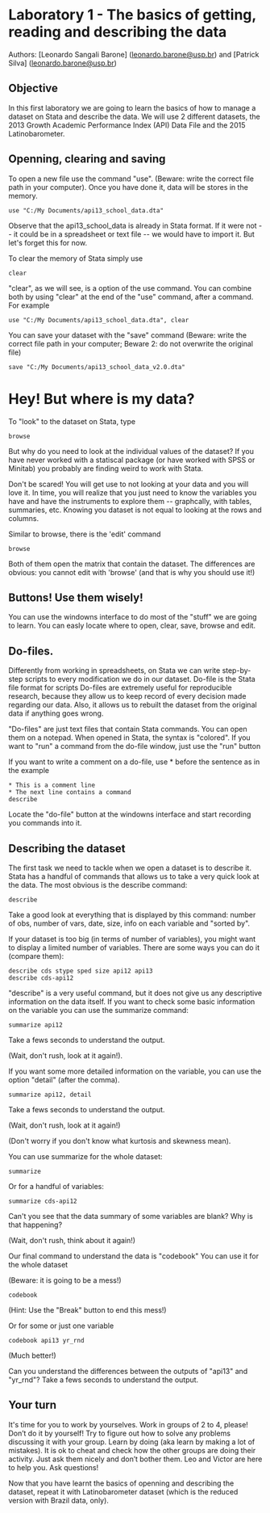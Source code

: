 # Laboratory 1 - The basics of getting, reading and describing the data

Authors: [Leonardo Sangali Barone] (leonardo.barone@usp.br) and [Patrick Silva] (leonardo.barone@usp.br)

## Objective

In this first laboratory we are going to learn the basics of how to manage a dataset on Stata and describe the data. We will use 2 different datasets, the 2013 Growth Academic Performance Index (API) Data File and the 2015 Latinobarometer.

## Openning, clearing and saving

To open a new file use the command "use". (Beware: write the correct file path in your computer). Once you have done it, data will be stores in the memory.

```
use "C:/My Documents/api13_school_data.dta"
```

Observe that the api13_school_data is already in Stata format. If it were not -- it could be in a spreadsheet or text file -- we would have to import it. But let's forget this for now.

To clear the memory of Stata simply use

```
clear
```

"clear", as we will see, is a option of the use command. You can combine both by using "clear" at the end of the "use" command, after a command. For example

```
use "C:/My Documents/api13_school_data.dta", clear
```

You can save your dataset with the "save" command (Beware: write the correct file path in your computer; Beware 2: do not overwrite the original file)

```
save "C:/My Documents/api13_school_data_v2.0.dta"
``` 

# Hey! But where is my data?

To "look" to the dataset on Stata, type

```
browse
```

But why do you need to look at the individual values of the dataset? If you have never worked with a statiscal package (or have worked with SPSS or Minitab) you probably are finding weird to work with Stata.

Don't be scared! You will get use to not looking at your data and you will love it. In time, you will realize that you just need to know the variables you have and have the instruments to explore them -- graphcally, with tables, summaries, etc. Knowing you dataset is not equal to looking at the rows and columns.

Similar to browse, there is the 'edit' command

```
browse
```

Both of them open the matrix that contain the dataset. The differences are obvious: you cannot edit with 'browse' (and that is why you should use it!)

## Buttons! Use them wisely!

You can use the windowns interface to do most of the "stuff" we are going to learn. You can easly locate where to open, clear, save, browse and edit.

## Do-files.

Differently from working in spreadsheets, on Stata we can write step-by-step scripts to every modification we do in our dataset. Do-file is the Stata file format for scripts Do-files are extremely useful for reproducible research, because they allow us to keep record of every decision made regarding our data. Also, it allows us to rebuilt the dataset from the original data if anything goes wrong.

"Do-files" are just text files that contain Stata commands. You can open them on a notepad. When opened in Stata, the syntax is "colored". If you want to "run" a command from the do-file window, just use the "run" button

If you want to write a comment on a do-file, use * before the sentence as in the example

```
* This is a comment line
* The next line contains a command
describe
```

Locate the "do-file" button at the windowns interface and start recording you commands into it.

## Describing the dataset

The first task we need to tackle when we open a dataset is to describe it. Stata has a handful of commands that allows us to take a very quick look at the data. The most obvious is the describe command:

```
describe
```

Take a good look at everything that is displayed by this command: number of obs, number of vars, date, size, info on each variable and "sorted by".

If your dataset is too big (in terms of number of variables), you might want to  display a limited number of variables. There are some ways you can do it (compare them):

```
describe cds stype sped size api12 api13
describe cds-api12
```

"describe" is a very useful command, but it does not give us any descriptive information on the data itself. If you want to check some basic information on the variable you can use the summarize command:

```
summarize api12
```

Take a fews seconds to understand the output.

(Wait, don't rush, look at it again!).

If you want some more detailed information on the variable, you can use  the option "detail" (after the comma).

```
summarize api12, detail
```

Take a fews seconds to understand the output. 

(Wait, don't rush, look at it again!) 

(Don't worry if you don't know what kurtosis and skewness mean).

You can use summarize for the whole dataset:

```
summarize
```

Or for a handful of variables:

```
summarize cds-api12
```

Can't you see that the data summary of some variables are blank? Why is that happening?

(Wait, don't rush, think about it again!) 

Our final command to understand the data is "codebook" You can use it for the whole dataset 

(Beware: it is going to be a mess!)

```
codebook
```

(Hint: Use the "Break" button to end this mess!)

Or for some or just one variable

```
codebook api13 yr_rnd
```

(Much better!)

Can you understand the differences between the outputs of "api13" and "yr_rnd"? Take a fews seconds to understand the output.

## Your turn

It's time for you to work by yourselves. Work in groups of 2 to 4, please! Don’t do it by yourself! Try to figure out how to solve any problems discussing it with your group. Learn by doing (aka learn by making a lot of mistakes). It is ok to cheat and check how the other groups are doing their activity. Just ask them nicely and don’t bother them. Leo and Victor are here to help you. Ask questions! 


Now that you have learnt the basics of openning and describing the dataset, repeat it with Latinobarometer dataset (which is the reduced version with Brazil data, only).

